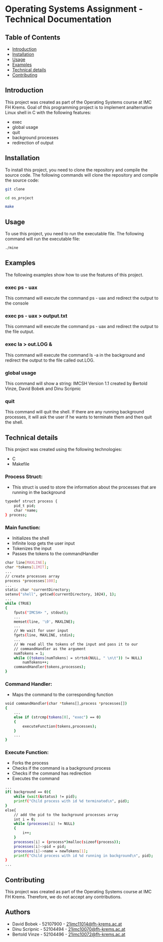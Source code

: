 # Operating Systems Assignment - Technical Documentation

## Table of Contents

- [Introduction](#introduction)
- [Installation](#installation)
- [Usage](#usage)
- [Examples](#examples)
- [Technical details](#technical-details)
- [Contributing](#contributing)

## Introduction
This project was created as part of the Operating Systems course at IMC FH Krems. Goal of this programming project is to implement analternative Linux shell in C with the following features:

- exec
- global usage
- quit
- background processes
- redirection of output

## Installation
To install this project, you need to clone the repository and compile the source code. The following commands will clone the repository and compile the source code:

```bash
git clone

cd os_project

make
```

## Usage
To use this project, you need to run the executable file. The following command will run the executable file:

```bash
./mine
```

## Examples
The following examples show how to use the features of this project.

### exec ps - uax
This command will execute the command ps - uax and redirect the output to the console

### exec ps - uax > output.txt
This command will execute the command ps - uax and redirect the output to the file output.

### exec la > out.LOG &
This command will execute the command ls -a in the background and redirect the output to the file called out.LOG.

### global usage
This command will show a string: IMCSH Version 1.1 created by Bertold Vinze, David Bobek and Dinu Scripnic

### quit
This command will quit the shell. If there are any running background processes, it will ask the user if he wants to terminate them and then quit the shell.

## Technical details
This project was created using the following technologies:
- C
- Makefile

### Process Struct:
- This struct is used to store the information about the processes that are running in the background
```bash
typedef struct process {
    pid_t pid;
    char *name;
} process;
```

### Main function:
- Initializes the shell
- Infinite loop gets the user input
- Tokenizes the input
- Passes the tokens to the commandHandler

```bash
char line[MAXLINE];
char *tokens[LIMIT];
...
// create processes array
process *processes[100];
...
static char *currentDirectory;
setenv("shell", getcwd(currentDirectory, 1024), 1);
...
while (TRUE)
{
    fputs("IMCSH> ", stdout);
    ...
    memset(line, '\0', MAXLINE);
    ...
    // We wait for user input
    fgets(line, MAXLINE, stdin);
    ...
    // We read all the tokens of the input and pass it to our
    // commandHandler as the argument
    numTokens = 1;
    while ((tokens[numTokens] = strtok(NULL, " \n\t")) != NULL)
        numTokens++;
    commandHandler(tokens,processes);
}
```

### Command Handler:
- Maps the command to the corresponding function

```bash
void commandHandler(char *tokens[],process *processes[])
{
    ...
    else if (strcmp(tokens[0], "exec") == 0)
    {
        executeFunction(tokens,processes);
    }
    ...
}
```

### Execute Function:
- Forks the process
- Checks if the command is a background process
- Checks if the command has redirection
- Executes the command

```bash
...
if( background == 0){
    while (wait(&status) != pid);
    printf("Child process with id %d terminated\n", pid);
}
else{
    // add the pid to the background processes array
    int i = 0;
    while (processes[i] != NULL)
    {
        i++;
    }
    processes[i] = (process*)malloc(sizeof(process));
    processes[i]->pid = pid;
    processes[i]->name = newTokens[1];
    printf("Child process with id %d running in background\n", pid);
}
...
```	

## Contributing
This project was created as part of the Operating Systems course at IMC FH Krems. Therefore, we do not accept any contributions.

## Authors  
- David Bobek - 52107900 - 21imc11014@fh-krems.ac.at
- Dinu Scripnic - 52104494 - 21imc10070@fh-krems.ac.at
- Bertold Vinze - 52104496 - 21imc10072@fh-krems.ac.at









